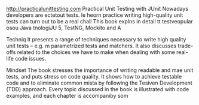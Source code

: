 
http://practicalunittesting.com
Practical Unit Testing with JUnit 
Nowadays developers are ectetout tests. le heorn practice writing high-quality unit tests can turn out to be a real chall
This book explns in detail  tt testveopular osou Java tnologiJU 5, TestNG, Mockito and A




Techniq
It presents a range of techniques necessary to write high quality unit tests – e.g. m parametrized tests and matchers. It also discusses trade-offs related to the choices we have to make when dealing with some real-life code issues.

Mindset
The book stresses the importance of writing readable and mae unit tests, and puts  stress on code quality. It shows how to achieve testable code and to eliminate common mista by following the Tesiven Development (TDD) approach. Every topic discussed in the book is illustrated with code examples, and each chapter is accompaniby som













